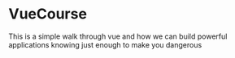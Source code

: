 # VueCourse

This is a simple walk through vue and how we can build powerful applications knowing just enough to make you dangerous
